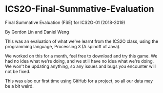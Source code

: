 # ICS2O-Final-Summative-Evaluation

Final Summative Evaluation (FSE) for ICS2O-01 (2018-2019)

By Gordon Lin and Daniel Weng

This was an evaluation of what we've learnt from the ICS2O class, using the programming language, Processing 3 (A spinoff of Java).

We worked on this for a month, feel free to download and try this game. We had no idea what we're doing, and we still have no idea what we're doing. We won't be updating anything, so any issues and bugs you encounter will not be fixed.

This was also our first time using GitHub for a project, so all our data may be a bit weird.
